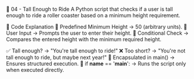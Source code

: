 🎢 04 - Tall Enough to Ride
A Python script that checks if a user is tall enough to ride a roller coaster based on a minimum height requirement.

📝 Code Explanation
🔹 Predefined Minimum Height → 50 (arbitrary units).
🔹 User Input → Prompts the user to enter their height.
🔹 Conditional Check → Compares the entered height with the minimum required height.

✅ Tall enough? → "You're tall enough to ride!"
❌ Too short? → "You're not tall enough to ride, but maybe next year!"
🔹 Encapsulated in main() → Ensures structured execution.
🔹 if __name__ == '__main__': → Runs the script only when executed directly.